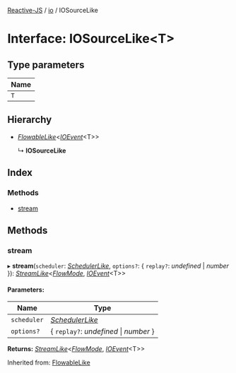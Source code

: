 [Reactive-JS](../README.md) / [io](../modules/io.md) / IOSourceLike

# Interface: IOSourceLike<T\>

## Type parameters

Name |
------ |
`T` |

## Hierarchy

* [*FlowableLike*](flowable.flowablelike.md)<[*IOEvent*](../modules/io.md#ioevent)<T\>\>

  ↳ **IOSourceLike**

## Index

### Methods

* [stream](io.iosourcelike.md#stream)

## Methods

### stream

▸ **stream**(`scheduler`: [*SchedulerLike*](scheduler.schedulerlike.md), `options?`: { `replay?`: *undefined* \| *number*  }): [*StreamLike*](observable.streamlike.md)<[*FlowMode*](../enums/flowable.flowmode.md), [*IOEvent*](../modules/io.md#ioevent)<T\>\>

#### Parameters:

Name | Type |
------ | ------ |
`scheduler` | [*SchedulerLike*](scheduler.schedulerlike.md) |
`options?` | { `replay?`: *undefined* \| *number*  } |

**Returns:** [*StreamLike*](observable.streamlike.md)<[*FlowMode*](../enums/flowable.flowmode.md), [*IOEvent*](../modules/io.md#ioevent)<T\>\>

Inherited from: [FlowableLike](flowable.flowablelike.md)
